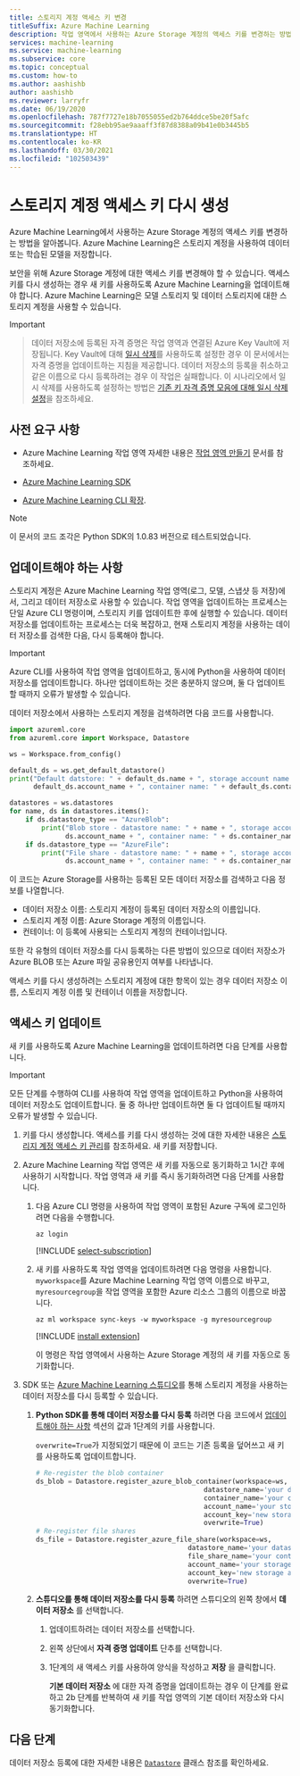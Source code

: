 ```yaml
---
title: 스토리지 계정 액세스 키 변경
titleSuffix: Azure Machine Learning
description: 작업 영역에서 사용하는 Azure Storage 계정의 액세스 키를 변경하는 방법을 알아봅니다. Azure Machine Learning은 Azure Storage 계정을 사용하여 데이터 및 모델을 저장합니다.
services: machine-learning
ms.service: machine-learning
ms.subservice: core
ms.topic: conceptual
ms.custom: how-to
ms.author: aashishb
author: aashishb
ms.reviewer: larryfr
ms.date: 06/19/2020
ms.openlocfilehash: 787f7727e18b7055055ed2b764ddce5be20f5afc
ms.sourcegitcommit: f28ebb95ae9aaaff3f87d8388a09b41e0b3445b5
ms.translationtype: HT
ms.contentlocale: ko-KR
ms.lasthandoff: 03/30/2021
ms.locfileid: "102503439"
---
```

# <a name="regenerate-storage-account-access-keys"></a>스토리지 계정 액세스 키 다시 생성


Azure Machine Learning에서 사용하는 Azure Storage 계정의 액세스 키를 변경하는 방법을 알아봅니다. Azure Machine Learning은 스토리지 계정을 사용하여 데이터 또는 학습된 모델을 저장합니다.

보안을 위해 Azure Storage 계정에 대한 액세스 키를 변경해야 할 수 있습니다. 액세스 키를 다시 생성하는 경우 새 키를 사용하도록 Azure Machine Learning을 업데이트해야 합니다. Azure Machine Learning은 모델 스토리지 및 데이터 스토리지에 대한 스토리지 계정을 사용할 수 있습니다.

> [!IMPORTANT]

> 데이터 저장소에 등록된 자격 증명은 작업 영역과 연결된 Azure Key Vault에 저장됩니다. Key Vault에 대해 [일시 삭제](../key-vault/general/soft-delete-overview.md)를 사용하도록 설정한 경우 이 문서에서는 자격 증명을 업데이트하는 지침을 제공합니다. 데이터 저장소의 등록을 취소하고 같은 이름으로 다시 등록하려는 경우 이 작업은 실패합니다. 이 시나리오에서 일시 삭제를 사용하도록 설정하는 방법은 [기존 키 자격 증명 모음에 대해 일시 삭제 설정]( https://docs.microsoft.com/azure/key-vault/general/soft-delete-change#turn-on-soft-delete-for-an-existing-key-vault)을 참조하세요.

## <a name="prerequisites"></a>사전 요구 사항

* Azure Machine Learning 작업 영역 자세한 내용은 [작업 영역 만들기](how-to-manage-workspace.md) 문서를 참조하세요.

* [Azure Machine Learning SDK](/python/api/overview/azure/ml/install)

* [Azure Machine Learning CLI 확장](reference-azure-machine-learning-cli.md).

> [!NOTE]
> 이 문서의 코드 조각은 Python SDK의 1.0.83 버전으로 테스트되었습니다.

<a id="whattoupdate"></a> 

## <a name="what-needs-to-be-updated"></a>업데이트해야 하는 사항

스토리지 계정은 Azure Machine Learning 작업 영역(로그, 모델, 스냅샷 등 저장)에서, 그리고 데이터 저장소로 사용할 수 있습니다. 작업 영역을 업데이트하는 프로세스는 단일 Azure CLI 명령이며, 스토리지 키를 업데이트한 후에 실행할 수 있습니다. 데이터 저장소를 업데이트하는 프로세스는 더욱 복잡하고, 현재 스토리지 계정을 사용하는 데이터 저장소를 검색한 다음, 다시 등록해야 합니다.

> [!IMPORTANT]
> Azure CLI를 사용하여 작업 영역을 업데이트하고, 동시에 Python을 사용하여 데이터 저장소를 업데이트합니다. 하나만 업데이트하는 것은 충분하지 않으며, 둘 다 업데이트할 때까지 오류가 발생할 수 있습니다.

데이터 저장소에서 사용하는 스토리지 계정을 검색하려면 다음 코드를 사용합니다.

```python
import azureml.core
from azureml.core import Workspace, Datastore

ws = Workspace.from_config()

default_ds = ws.get_default_datastore()
print("Default datstore: " + default_ds.name + ", storage account name: " +
      default_ds.account_name + ", container name: " + default_ds.container_name)

datastores = ws.datastores
for name, ds in datastores.items():
    if ds.datastore_type == "AzureBlob":
        print("Blob store - datastore name: " + name + ", storage account name: " +
              ds.account_name + ", container name: " + ds.container_name)
    if ds.datastore_type == "AzureFile":
        print("File share - datastore name: " + name + ", storage account name: " +
              ds.account_name + ", container name: " + ds.container_name)
```

이 코드는 Azure Storage를 사용하는 등록된 모든 데이터 저장소를 검색하고 다음 정보를 나열합니다.

* 데이터 저장소 이름: 스토리지 계정이 등록된 데이터 저장소의 이름입니다.
* 스토리지 계정 이름: Azure Storage 계정의 이름입니다.
* 컨테이너: 이 등록에 사용되는 스토리지 계정의 컨테이너입니다.

또한 각 유형의 데이터 저장소를 다시 등록하는 다른 방법이 있으므로 데이터 저장소가 Azure BLOB 또는 Azure 파일 공유용인지 여부를 나타냅니다.

액세스 키를 다시 생성하려는 스토리지 계정에 대한 항목이 있는 경우 데이터 저장소 이름, 스토리지 계정 이름 및 컨테이너 이름을 저장합니다.

## <a name="update-the-access-key"></a>액세스 키 업데이트

새 키를 사용하도록 Azure Machine Learning을 업데이트하려면 다음 단계를 사용합니다.

> [!IMPORTANT]
> 모든 단계를 수행하여 CLI를 사용하여 작업 영역을 업데이트하고 Python을 사용하여 데이터 저장소도 업데이트합니다. 둘 중 하나만 업데이트하면 둘 다 업데이트될 때까지 오류가 발생할 수 있습니다.

1. 키를 다시 생성합니다. 액세스를 키를 다시 생성하는 것에 대한 자세한 내용은 [스토리지 계정 액세스 키 관리](../storage/common/storage-account-keys-manage.md)를 참조하세요. 새 키를 저장합니다.

1. Azure Machine Learning 작업 영역은 새 키를 자동으로 동기화하고 1시간 후에 사용하기 시작합니다. 작업 영역과 새 키를 즉시 동기화하려면 다음 단계를 사용합니다.

    1. 다음 Azure CLI 명령을 사용하여 작업 영역이 포함된 Azure 구독에 로그인하려면 다음을 수행합니다.

        ```azurecli-interactive
        az login
        ```

        [!INCLUDE [select-subscription](../../includes/machine-learning-cli-subscription.md)]

    1. 새 키를 사용하도록 작업 영역을 업데이트하려면 다음 명령을 사용합니다. `myworkspace`를 Azure Machine Learning 작업 영역 이름으로 바꾸고, `myresourcegroup`을 작업 영역을 포함한 Azure 리소스 그룹의 이름으로 바꿉니다.

        ```azurecli-interactive
        az ml workspace sync-keys -w myworkspace -g myresourcegroup
        ```

        [!INCLUDE [install extension](../../includes/machine-learning-service-install-extension.md)]

        이 명령은 작업 영역에서 사용하는 Azure Storage 계정의 새 키를 자동으로 동기화합니다.

1. SDK 또는 [Azure Machine Learning 스튜디오](https://ml.azure.com)를 통해 스토리지 계정을 사용하는 데이터 저장소를 다시 등록할 수 있습니다.
    1. **Python SDK를 통해 데이터 저장소를 다시 등록** 하려면 다음 코드에서 [업데이트해야 하는 사항](#whattoupdate) 섹션의 값과 1단계의 키를 사용합니다. 
    
        `overwrite=True`가 지정되었기 때문에 이 코드는 기존 등록을 덮어쓰고 새 키를 사용하도록 업데이트합니다.
    
        ```python
        # Re-register the blob container
        ds_blob = Datastore.register_azure_blob_container(workspace=ws,
                                                  datastore_name='your datastore name',
                                                  container_name='your container name',
                                                  account_name='your storage account name',
                                                  account_key='new storage account key',
                                                  overwrite=True)
        # Re-register file shares
        ds_file = Datastore.register_azure_file_share(workspace=ws,
                                              datastore_name='your datastore name',
                                              file_share_name='your container name',
                                              account_name='your storage account name',
                                              account_key='new storage account key',
                                              overwrite=True)
        
        ```
    
    1. **스튜디오를 통해 데이터 저장소를 다시 등록** 하려면 스튜디오의 왼쪽 창에서 **데이터 저장소** 를 선택합니다. 
        1. 업데이트하려는 데이터 저장소를 선택합니다.
        1. 왼쪽 상단에서 **자격 증명 업데이트** 단추를 선택합니다. 
        1. 1단계의 새 액세스 키를 사용하여 양식을 작성하고 **저장** 을 클릭합니다.
        
            **기본 데이터 저장소** 에 대한 자격 증명을 업데이트하는 경우 이 단계를 완료하고 2b 단계를 반복하여 새 키를 작업 영역의 기본 데이터 저장소와 다시 동기화합니다. 

## <a name="next-steps"></a>다음 단계

데이터 저장소 등록에 대한 자세한 내용은 [`Datastore`](/python/api/azureml-core/azureml.core.datastore%28class%29) 클래스 참조를 확인하세요.